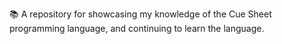 📚️ A repository for showcasing my knowledge of the Cue Sheet programming language, and continuing to learn the language. 
